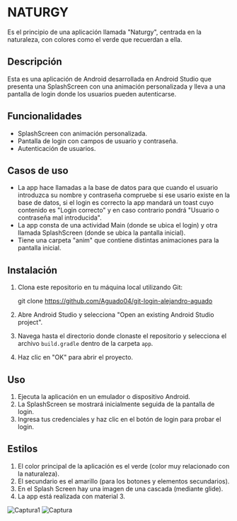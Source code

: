 # NATURGY
Es el principio de una aplicación llamada "Naturgy", centrada en la naturaleza, con colores como el verde que recuerdan a ella.

## Descripción
Esta es una aplicación de Android desarrollada en Android Studio que presenta una SplashScreen con una animación personalizada y lleva a una pantalla de login donde los usuarios pueden autenticarse.

## Funcionalidades
- SplashScreen con animación personalizada.
- Pantalla de login con campos de usuario y contraseña.
- Autenticación de usuarios.

## Casos de uso
- La app hace llamadas a la base de datos para que cuando el usuario introduzca su nombre y contraseña compruebe si ese usario existe en la base de datos, si el login es correcto la app mandará un toast cuyo contenido es "Login correcto" y en caso contrario pondrá "Usuario o contraseña mal introducida".
- La app consta de una actividad Main (donde se ubica el login) y otra llamada SplashScreen (donde se ubica la pantalla inicial).
- Tiene una carpeta "anim" que contiene distintas animaciones para la pantalla inicial.

## Instalación
1. Clona este repositorio en tu máquina local utilizando Git:

    git clone https://github.com/Aguado04/git-login-alejandro-aguado

2. Abre Android Studio y selecciona "Open an existing Android Studio project".
3. Navega hasta el directorio donde clonaste el repositorio y selecciona el archivo `build.gradle` dentro de la carpeta `app`.
4. Haz clic en "OK" para abrir el proyecto.

## Uso
1. Ejecuta la aplicación en un emulador o dispositivo Android.
2. La SplashScreen se mostrará inicialmente seguida de la pantalla de login.
3. Ingresa tus credenciales y haz clic en el botón de login para probar el login.

## Estilos
1. El color principal de la aplicación es el verde (color muy relacionado con la naturaleza).
2. El secundario es el amarillo (para los botones y elementos secundarios).
3. En el Splash Screen hay una imagen de una cascada (mediante glide).
4. La app está realizada con material 3.

![Captura1](https://github.com/Aguado04/git-login-alejandro-aguado/assets/132550694/24328f1f-6f3e-4e5b-a15e-9c7c30685f95)
![Captura](https://github.com/Aguado04/git-login-alejandro-aguado/assets/132550694/2dbd14cf-77af-4a21-9699-1878b7c592bf)
